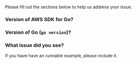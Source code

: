 Please fill out the sections below to help us address your issue.

### Version of AWS SDK for Go?


### Version of Go (`go version`)?


### What issue did you see?

If you have have an runnable example, please include it.


